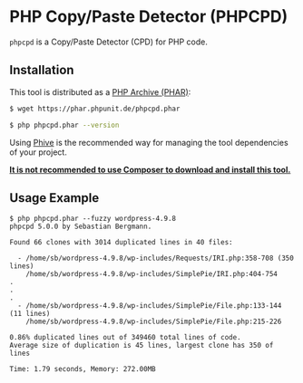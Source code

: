 # PHP Copy/Paste Detector (PHPCPD)

`phpcpd` is a Copy/Paste Detector (CPD) for PHP code.

## Installation

This tool is distributed as a [PHP Archive (PHAR)](https://php.net/phar):

```bash
$ wget https://phar.phpunit.de/phpcpd.phar

$ php phpcpd.phar --version
```

Using [Phive](https://phar.io/) is the recommended way for managing the tool dependencies of your project.

**[It is not recommended to use Composer to download and install this tool.](https://twitter.com/s_bergmann/status/999635212723212288)**

## Usage Example

```
$ php phpcpd.phar --fuzzy wordpress-4.9.8
phpcpd 5.0.0 by Sebastian Bergmann.

Found 66 clones with 3014 duplicated lines in 40 files:

  - /home/sb/wordpress-4.9.8/wp-includes/Requests/IRI.php:358-708 (350 lines)
    /home/sb/wordpress-4.9.8/wp-includes/SimplePie/IRI.php:404-754
.
.
.
  - /home/sb/wordpress-4.9.8/wp-includes/SimplePie/File.php:133-144 (11 lines)
    /home/sb/wordpress-4.9.8/wp-includes/SimplePie/File.php:215-226

0.86% duplicated lines out of 349460 total lines of code.
Average size of duplication is 45 lines, largest clone has 350 of lines

Time: 1.79 seconds, Memory: 272.00MB
```

